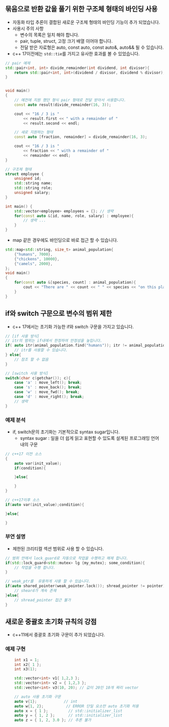 ## 묶음으로 반환 값을 풀기 위한 구조체 형태의 바인딩 사용
* 자동화 타입 추론이 결합된 새로운 구조체 형태의 바인딩 기능이 추가 되었습니다.
* 사용시 주의 사항
  * 변수의 목록은 일치 해야 합니다.
  * pair, tuple, struct, 고정 크기 배열 이어야 합니다. 
  * 전달 받은 자료형은 auto, const auto, const auto&, auto&& 될 수 있습니다. 
* c++ 17이전에는 `std::tie`를 가지고 유사한 효과를 볼 수 있었습니다. 
```c++
// pair 예제
std::pair<int, int> divide_remainder(int dividend, int divisor){
    return std::pair<int, int>(dividend / divisor, dividend % divisor);
}


void main()
{
    // 예전에 지원 했던 형식 pair 형태로 전달 받아서 사용합니다. 
    const auto result(divide_remainder(16, 3));

    cout << "16 / 3 is "
        << result.first << " with a remainder of "
        << result.second << endl;

    // 새로 지원하는 형태 
    const auto [fraction, remainder] = divide_remainder(16, 3);

    cout << "16 / 3 is "
        << fraction << " with a remainder of "
        << remainder << endl;
}

// 구조체 형태
struct employee {
    unsigned id;
    std::string name;
    std::string role;
    unsigned salary;
}

int main() {
    std::vector<employee> employees = {}; // 생략
    for(const auto &[id, name, role, salary] : employee){
        // 생략 ...
    }
}
```
* map 같은 경우에도 바인딩으로 바로 접근 할 수 있습니다. 
```c++
std::map<std::string, size_t> animal_population{
    {"humans", 7000},
    {"chickens", 10000},
    {"camels", 2000},
};
void main()
{
    for(const auto &[species, count] : animal_population){
        cout << "There are " << count << " " << species << "on this planet .\n";
    }
}
```

## if와 switch 구문으로 변수의 범위 제한 
* c++ 17에서는 초기화 가능한 if와 switch 구문을 가지고 있습니다. 
```c++ 
// [if 사용 방식]
// itr의 범위는 if내에서 한정하여 안정성을 높입니다.
if( auto itr(animal_population.find("humans")); itr != animal_population.end()){
    // itr를 사용할 수 있습니다. 
} else{
    // 참조 할 수 없음
}

// [switch 사용 방식]
switch(char c(getchar()); c){
    case 'a' : move_left(); break;
    case 's' : move_back(); break;
    case 'w' : move_fwd(); break;
    case 'd' : move_right(); break;
    // 생략
}
```
### 예제 분석
* if, switch문의 초기화는 기본적으로 syntax sugar입니다. 
  * syntax sugar : 일을 더 쉽게 읽고 표현할 수 있도록 설계된 프로그래밍 언어 내의 구문
```c++
// c++17 이전 소스
{
    auto var(init_value);
    if(condition){

    }else{

    }
}

// c++17이후 소스
if(auto var(init_value);condition){

}else{

}
```
### 부연 설명
* 제한된 크리티컬 섹션 범위로 사용 할 수 있습니다.
```c++
// 범위 안에서 lock_guard로 자동으로 작업을 수행하고 해제 합니다. 
if(std::lock_guard<std::mutex> lg {my_mutex}; some_condition){
    // 작업을 수행 합니다.
}

// weak_ptr를  유용하게 사용 할 수 있습니다. 
if(auto shared_pointer(weak_pointer.lock()); shread_pointer != pointer) {
    // sheard가 계속 존재
}else{
    // shread_pointer 접근 불가
}

```

## 새로운 중괄호 초기화 규칙의 강점
* c++11에서 중괄호 초기화 구문이 추가 되었습니다. 
### 예제 구현
```c++
    int x1 = 1;
    int x2{ 1 };
    int x3(1);

    std::vector<int> v1{ 1,2,3 };
    std::vector<int> v2 = { 1,2,3 };
    std::vector<int> v3(10, 20); // 값이 20인 10개 짜리 vector

    // auto 사용 초기화 구문
    auto v{1};            // int
    auto w{1, 2};          // ERROR 단일 요소만 auto 초기화 허용
    auto x = { 1 };         // std::initializer_list
    auto y = { 1, 2 };      // std::initializer_list
    auto z = { 1, 2, 3.0 }; // 추론 불가
```